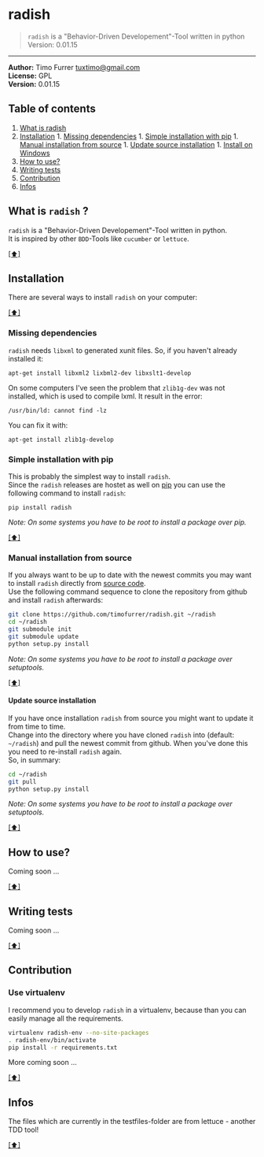 # radish
> `radish` is a "Behavior-Driven Developement"-Tool written in python <br />
> Version: 0.01.15

***

**Author:** Timo Furrer <tuxtimo@gmail.com><br />
**License:** GPL<br />
**Version:** 0.01.15<br />

## <a name='TOC'></a>Table of contents

  1. [What is radish](#whatis)
  1. [Installation](#installation)
    1. [Missing dependencies](#missing_dependencies)
    1. [Simple installation with pip](#installation_pip)
    1. [Manual installation from source](#installation_source)
    1. [Update source installation](#installation_update)
    1. [Install on Windows](WINDOWS_INSTALLATION_GUIDE.md)
  1. [How to use?](#usage)
  1. [Writing tests](#write_tests)
  1. [Contribution](#contribution)
  1. [Infos](#infos)

## <a name='whatis'></a>What is `radish` ?
`radish` is a "Behavior-Driven Developement"-Tool written in python.<br />
It is inspired by other `BDD`-Tools like `cucumber` or `lettuce`.<br />

[[⬆]](#TOC)

## <a name='installation'></a>Installation
There are several ways to install `radish` on your computer:

[[⬆]](#TOC)

### <a name='missing_dependencies'></a>Missing dependencies
`radish` needs `libxml` to generated xunit files. So, if you haven't already installed it:

    apt-get install libxml2 lixbml2-dev libxslt1-develop

On some computers I've seen the problem that `zlib1g-dev` was not installed, which is used to compile lxml.
It result in the error:

    /usr/bin/ld: cannot find -lz

You can fix it with:

    apt-get install zlib1g-develop

### <a name='installation_pip'></a>Simple installation with pip
This is probably the simplest way to install `radish`.<br />
Since the `radish` releases are hostet as well on [pip](https://pypi.python.org/pypi/pip) you can use the following command to install `radish`:

    pip install radish

*Note: On some systems you have to be root to install a package over pip.*

[[⬆]](#TOC)

### <a name='installation_source'></a>Manual installation from source
If you always want to be up to date with the newest commits you may want to install `radish` directly from [source code](https://github.com/timofurrer/radish).<br />
Use the following command sequence to clone the repository from github and install `radish` afterwards:

```bash
git clone https://github.com/timofurrer/radish.git ~/radish
cd ~/radish
git submodule init
git submodule update
python setup.py install
```

*Note: On some systems you have to be root to install a package over setuptools.*

[[⬆]](#TOC)

#### <a name='installation_update'></a>Update source installation
If you have once installation `radish` from source you might want to update it from time to time.<br />
Change into the directory where you have cloned `radish` into (default: `~/radish`) and pull the newest commit from github. When you've done this you need to re-install `radish` again.<br />
So, in summary:

```bash
cd ~/radish
git pull
python setup.py install
```

*Note: On some systems you have to be root to install a package over setuptools.*

[[⬆]](#TOC)

## <a name='usage'></a>How to use?
Coming soon ...

[[⬆]](#TOC)

## <a name='write_tests'></a>Writing tests
Coming soon ...

[[⬆]](#TOC)

## <a name='contribution'></a>Contribution
### <a name='contribution_virtuelenv'></a> Use virtualenv
I recommend you to develop `radish` in a virtualenv, because than you can easily manage all the requirements.

```bash
virtualenv radish-env --no-site-packages
. radish-env/bin/activate
pip install -r requirements.txt
```

More coming soon ...

[[⬆]](#TOC)

## <a name='infos'></a>Infos
The files which are currently in the testfiles-folder are from lettuce - another TDD tool!

[[⬆]](#TOC)
